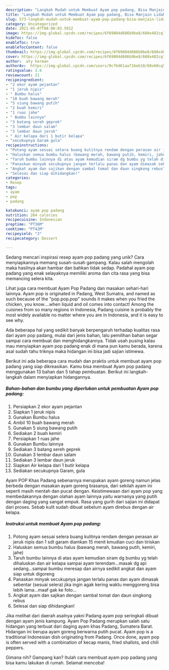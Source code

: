 ```yaml
---
description: "Langkah Mudah untuk Membuat Ayam pop padang, Bisa Manjain Lidah"
title: "Langkah Mudah untuk Membuat Ayam pop padang, Bisa Manjain Lidah"
slug: 573-langkah-mudah-untuk-membuat-ayam-pop-padang-bisa-manjain-lidah
category: Uncategorized
date: 2021-05-07T08:08:03.591Z
image: https://img-global.cpcdn.com/recipes/6f69804d686b9be8/680x482cq70/ayam-pop-padang-foto-resep-utama.jpg
hideToc: false
enableToc: true
enableTocContent: false
thumbnail: https://img-global.cpcdn.com/recipes/6f69804d686b9be8/680x482cq70/ayam-pop-padang-foto-resep-utama.jpg
cover: https://img-global.cpcdn.com/recipes/6f69804d686b9be8/680x482cq70/ayam-pop-padang-foto-resep-utama.jpg
author:  aty herman
authorAv:  https://img-global.cpcdn.com/users/9cf6d61aa716eb18/60x60cq50/avatar.jpg
ratingvalue: 3.6
reviewcount: 21
recipeingredient:
- "2 ekor ayam pejantan"
- "1 jeruk nipis"
- " Bumbu halus"
- "10 buah bawang merah"
- "5 siung bawang putih"
- "2 buah kemiri"
- "1 ruas jahe"
- " Bumbu lainnya"
- "3 batang sereh geprek"
- "3 lembar daun salam"
- "3 lembar daun jeruk"
- " Air kelapa dari 1 butir kelapa"
- "secukupnya Garam gula"
recipeinstructions:
- "Potong ayam sesuai selera buang kulitnya rendam dengan perasan air jeruk nipis dan 1 sdt garam diamkan 15 menit kmudian cuci dan tiriskan"
- "Haluskan semua bumbu halus (bawang merah, bawang putih, kemiri, jahe)"
- "Taruh bumbu lainnya di atas ayam kemudian siram dg bumbu yg telah dihaluskan dan air kelapa sampai ayam terendam...masak dg api sedang...sampai bumbu meresap dan airnya sedikit angkat dan ayam siap untuk digoreng"
- "Panaskan minyak secukupnya jangan terlalu panas dan ayam dimasak sebentar (sesuai selera) jika ingin agak kering waktu menggoreng bisa lebih lama...maaf gak ke foto..."
- "Angkat ayam dan sajikan dengan sambal tomat dan daun singkong rebus"
- "Selesai dan siap dihidangkan!"
categories:
- Resep
tags:
- ayam
- pop
- padang

katakunci: ayam pop padang 
nutrition: 264 calories
recipecuisine: Indonesian
preptime: "PT36M"
cooktime: "PT42M"
recipeyield: "3"
recipecategory: Dessert

---
```



Sedang mencari inspirasi resep ayam pop padang yang unik? Cara menyiapkannya memang susah-susah gampang. Kalau salah mengolah maka hasilnya akan hambar dan bahkan tidak sedap. Padahal ayam pop padang yang enak selayaknya memiliki aroma dan cita rasa yang bisa memancing selera kita.


Lihat juga cara membuat Ayam Pop Padang dan masakan sehari-hari lainnya. Ayam pop is originated in Padang, West Sumatra, and named as such because of the &#34;pop.pop.pop&#34; sounds it makes when you fried the chicken, you know….when liquid and oil comes into contact! Among the cuisines from so many regions in Indonesia, Padang cuisine is probably the most widely available no matter where you are in Indonesia, and it is easy to see why.

Ada beberapa hal yang sedikit banyak berpengaruh terhadap kualitas rasa dari ayam pop padang, mulai dari jenis bahan, lalu pemilihan bahan segar sampai cara membuat dan menghidangkannya. Tidak usah pusing kalau mau menyiapkan ayam pop padang enak di mana pun kamu berada, karena asal sudah tahu triknya maka hidangan ini bisa jadi sajian istimewa.


Berikut ini ada beberapa cara mudah dan praktis untuk membuat ayam pop padang yang siap dikreasikan. Kamu bisa membuat Ayam pop padang menggunakan 13 bahan dan 5 tahap pembuatan. Berikut ini langkah-langkah dalam menyiapkan hidangannya.

<!--inarticleads1-->

##### Bahan-bahan dan bumbu yang diperlukan untuk pembuatan Ayam pop padang:

1. Persiapkan 2 ekor ayam pejantan
1. Siapkan 1 jeruk nipis
1. Gunakan  Bumbu halus
1. Ambil 10 buah bawang merah
1. Gunakan 5 siung bawang putih
1. Sediakan 2 buah kemiri
1. Persiapkan 1 ruas jahe
1. Gunakan  Bumbu lainnya
1. Sediakan 3 batang sereh geprek
1. Gunakan 3 lembar daun salam
1. Sediakan 3 lembar daun jeruk
1. Siapkan  Air kelapa dari 1 butir kelapa
1. Sediakan secukupnya Garam, gula


Ayam POP Khas Padang sebenarnya merupakan ayam goreng namun jelas berbeda dengan masakan ayam goreng biasanya, dari sekilah ayam ini seperti masih mentah dan pucat dengan. Keistimewaan dari ayam pop yang membedakannya dengan olahan ayam lainnya yaitu warnanya yang putih dengan daging yang sangat empuk. Rasa yang gurih dari sajian ini didapat dari proses. Sebab kulit sudah dibuat sebelum ayam direbus dengan air kelapa. 

<!--inarticleads2-->

##### Instruksi untuk membuat Ayam pop padang:

1. Potong ayam sesuai selera buang kulitnya rendam dengan perasan air jeruk nipis dan 1 sdt garam diamkan 15 menit kmudian cuci dan tiriskan
1. Haluskan semua bumbu halus (bawang merah, bawang putih, kemiri, jahe)
1. Taruh bumbu lainnya di atas ayam kemudian siram dg bumbu yg telah dihaluskan dan air kelapa sampai ayam terendam...masak dg api sedang...sampai bumbu meresap dan airnya sedikit angkat dan ayam siap untuk digoreng
1. Panaskan minyak secukupnya jangan terlalu panas dan ayam dimasak sebentar (sesuai selera) jika ingin agak kering waktu menggoreng bisa lebih lama...maaf gak ke foto...
1. Angkat ayam dan sajikan dengan sambal tomat dan daun singkong rebus
1. Selesai dan siap dihidangkan!

Jika melihat dari daerah asalnya yakni Padang ayam pop seringkali dibuat dengan ayam jenis kampung. Ayam Pop Padang merupkan salah satu hidangan yang terbuat dari daging ayam khas Padang, Sumatera Barat. Hidangan ini berupa ayam goreng berwarna putih pucat. Ayam pop is a traditional Indonesian dish originating from Padang. Once done, ayam pop is often served with a combination of kecap manis, fried shallots, and chili peppers. 

Gimana nih? Gampang kan? Itulah cara membuat ayam pop padang yang bisa kamu lakukan di rumah. Selamat mencoba!
